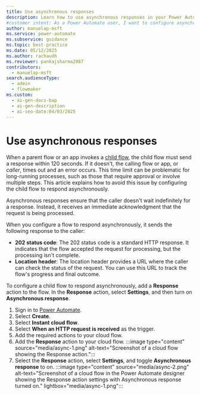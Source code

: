 ```yaml
---
title: Use asynchronous responses
description: Learn how to use asynchronous responses in your Power Automate flows to handle long-running processes efficiently and avoid timeouts.
#customer intent: As a Power Automate user, I want to configure asynchronous responses in child flows so that I can manage long-running processes efficiently.
author: manuelap-msft
ms.service: power-automate
ms.subservice: guidance
ms.topic: best-practice
ms.date: 05/12/2025
ms.author: rachaudh
ms.reviewer: pankajsharma2087
contributors:
  - manuelap-msft
search.audienceType:
  - admin
  - flowmaker
ms.custom:
  - ai-gen-docs-bap
  - ai-gen-description
  - ai-seo-date:04/03/2025
---
```


# Use asynchronous responses

When a parent flow or an app invokes a [child flow](/power-automate/create-child-flows), the child flow must send a response within 120 seconds. If it doesn't, the calling flow or app, or *caller*, times out and an error occurs. This time limit can be problematic for long-running processes, such as those that require approval or involve multiple steps. This article explains how to avoid this issue by configuring the child flow to respond asynchronously.

Asynchronous responses ensure that the caller doesn't wait indefinitely for a response. Instead, it receives an immediate acknowledgment that the request is being processed.

When you configure a flow to respond asynchronously, it sends the following response to the caller:

- **202 status code**: The 202 status code is a standard HTTP response. It indicates that the flow accepted the request for processing, but the processing isn't complete.
- **Location header**: The location header provides a URL where the caller can check the status of the request. You can use this URL to track the flow's progress and final outcome.

To configure a child flow to respond asynchronously, add a **Response** action to the flow. In the **Response** action, select **Settings**, and then turn on **Asynchronous response**.

1. Sign in to [Power Automate](https://make.powerautomate.com).
1. Select **Create**.
1. Select **Instant cloud flow**.
1. Select **When an HTTP request is received** as the trigger.
1. Add the required actions to your cloud flow.
1. Add the **Response** action to your cloud flow.
    :::image type="content" source="media/async-1.png" alt-text="Screenshot of a cloud flow showing the Response action.":::
1. Select the **Response** action, select **Settings**, and toggle **Asynchronous response** to on.
    :::image type="content" source="media/async-2.png" alt-text="Screenshot of a cloud flow in the Power Automate designer showing the Response action settings with Asynchronous response turned on." lightbox="media/async-1.png":::


